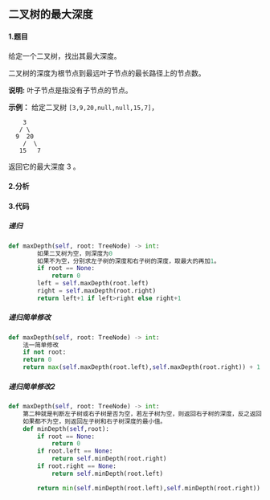 ## 二叉树的最大深度

#### 1.题目

给定一个二叉树，找出其最大深度。

二叉树的深度为根节点到最远叶子节点的最长路径上的节点数。

**说明:** 叶子节点是指没有子节点的节点。

**示例：**
给定二叉树 `[3,9,20,null,null,15,7]`，

```
    3
   / \
  9  20
    /  \
   15   7
```

返回它的最大深度 3 。

#### 2.分析

#### 3.代码

##### 递归

```python
def maxDepth(self, root: TreeNode) -> int:
        如果二叉树为空，则深度为0 
        如果不为空，分别求左子树的深度和右子树的深度，取最大的再加1。
        if root == None:
            return 0
        left = self.maxDepth(root.left)
        right = self.maxDepth(root.right)
        return left+1 if left>right else right+1
```

##### 递归简单修改

```python
def maxDepth(self, root: TreeNode) -> int:
	法一简单修改
    if not root:
    return 0
    return max(self.maxDepth(root.left),self.maxDepth(root.right)) + 1
```

##### 递归简单修改2

```python
def maxDepth(self, root: TreeNode) -> int:
    第二种就是判断左子树或右子树是否为空，若左子树为空，则返回右子树的深度，反之返回左子树的深度，
    如果都不为空，则返回左子树和右子树深度的最小值。
    def minDepth(self,root):
        if root == None:
            return 0
        if root.left == None:
            return self.minDepth(root.right)
        if root.right == None:
            return self.minDepth(root.left)

        return min(self.minDepth(root.left),self.minDepth(root.right)) + 1
```



